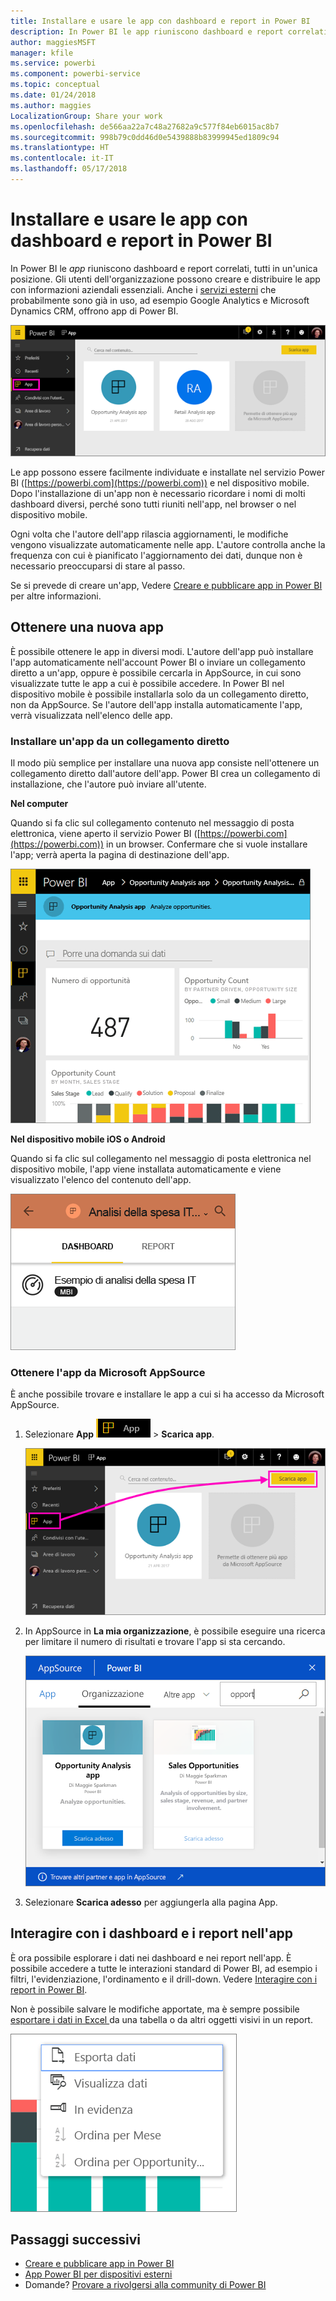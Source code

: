 ```yaml
---
title: Installare e usare le app con dashboard e report in Power BI
description: In Power BI le app riuniscono dashboard e report correlati, tutti in un'unica posizione.
author: maggiesMSFT
manager: kfile
ms.service: powerbi
ms.component: powerbi-service
ms.topic: conceptual
ms.date: 01/24/2018
ms.author: maggies
LocalizationGroup: Share your work
ms.openlocfilehash: de566aa22a7c48a27682a9c577f84eb6015ac8b7
ms.sourcegitcommit: 998b79c0dd46d0e5439888b83999945ed1809c94
ms.translationtype: HT
ms.contentlocale: it-IT
ms.lasthandoff: 05/17/2018
---
```

# <a name="install-and-use-apps-with-dashboards-and-reports-in-power-bi"></a>Installare e usare le app con dashboard e report in Power BI
In Power BI le *app* riuniscono dashboard e report correlati, tutti in un'unica posizione. Gli utenti dell'organizzazione possono creare e distribuire le app con informazioni aziendali essenziali. Anche i [servizi esterni](service-connect-to-services.md) che probabilmente sono già in uso, ad esempio Google Analytics e Microsoft Dynamics CRM, offrono app di Power BI. 

![App in Power BI](media/service-install-use-apps/power-bi-apps-left-nav.png)

Le app possono essere facilmente individuate e installate nel servizio Power BI ([https://powerbi.com](https://powerbi.com)) e nel dispositivo mobile. Dopo l'installazione di un'app non è necessario ricordare i nomi di molti dashboard diversi, perché sono tutti riuniti nell'app, nel browser o nel dispositivo mobile.

Ogni volta che l'autore dell'app rilascia aggiornamenti, le modifiche vengono visualizzate automaticamente nelle app. L'autore controlla anche la frequenza con cui è pianificato l'aggiornamento dei dati, dunque non è necessario preoccuparsi di stare al passo. 

Se si prevede di creare un'app, Vedere [Creare e pubblicare app in Power BI](service-create-distribute-apps.md) per altre informazioni.

## <a name="get-a-new-app"></a>Ottenere una nuova app
È possibile ottenere le app in diversi modi. L'autore dell'app può installare l'app automaticamente nell'account Power BI o inviare un collegamento diretto a un'app, oppure è possibile cercarla in AppSource, in cui sono visualizzate tutte le app a cui è possibile accedere. In Power BI nel dispositivo mobile è possibile installarla solo da un collegamento diretto, non da AppSource. Se l'autore dell'app installa automaticamente l'app, verrà visualizzata nell'elenco delle app.

### <a name="install-an-app-from-a-direct-link"></a>Installare un'app da un collegamento diretto
Il modo più semplice per installare una nuova app consiste nell'ottenere un collegamento diretto dall'autore dell'app. Power BI crea un collegamento di installazione, che l'autore può inviare all'utente.

**Nel computer** 

Quando si fa clic sul collegamento contenuto nel messaggio di posta elettronica, viene aperto il servizio Power BI ([https://powerbi.com](https://powerbi.com)) in un browser. Confermare che si vuole installare l'app; verrà aperta la pagina di destinazione dell'app.

![Pagina di destinazione dell'app nel servizio Power BI](media/service-install-use-apps/power-bi-app-landing-page-opportunity-480.png)

**Nel dispositivo mobile iOS o Android** 

Quando si fa clic sul collegamento nel messaggio di posta elettronica nel dispositivo mobile, l'app viene installata automaticamente e viene visualizzato l'elenco del contenuto dell'app. 

![Elenco del contenuto dell'app nel dispositivo mobile](media/service-install-use-apps/power-bi-app-index-it-spend-360.png)

### <a name="get-the-app-from-microsoft-appsource"></a>Ottenere l'app da Microsoft AppSource
È anche possibile trovare e installare le app a cui si ha accesso da Microsoft AppSource. 

1. Selezionare **App** ![App nel riquadro di spostamento a sinistra](media/service-install-use-apps/power-bi-apps-bar.png) > **Scarica app**. 
   
     ![Icona Scarica app](media/service-install-use-apps/power-bi-service-apps-get-apps-oppty.png)
2. In AppSource in **La mia organizzazione**, è possibile eseguire una ricerca per limitare il numero di risultati e trovare l'app si sta cercando.
   
     ![In AppSource in Organizzazione](media/service-install-use-apps/power-bi-appsource-my-org.png)
3. Selezionare **Scarica adesso** per aggiungerla alla pagina App. 

## <a name="interact-with-the-dashboards-and-reports-in-the-app"></a>Interagire con i dashboard e i report nell'app
È ora possibile esplorare i dati nei dashboard e nei report nell'app. È possibile accedere a tutte le interazioni standard di Power BI, ad esempio i filtri, l'evidenziazione, l'ordinamento e il drill-down. Vedere [Interagire con i report in Power BI](service-reading-view-and-editing-view.md). 

Non è possibile salvare le modifiche apportate, ma è sempre possibile [esportare i dati in Excel ](power-bi-visualization-export-data.md) da una tabella o da altri oggetti visivi in un report.

![Esportare dati da un oggetto visivo di Power BI](media/service-install-use-apps/power-bi-service-export-data-visual.png)

## <a name="next-steps"></a>Passaggi successivi
* [Creare e pubblicare app in Power BI](service-create-distribute-apps.md)
* [App Power BI per dispositivi esterni](service-connect-to-services.md)
* Domande? [Provare a rivolgersi alla community di Power BI](http://community.powerbi.com/)

